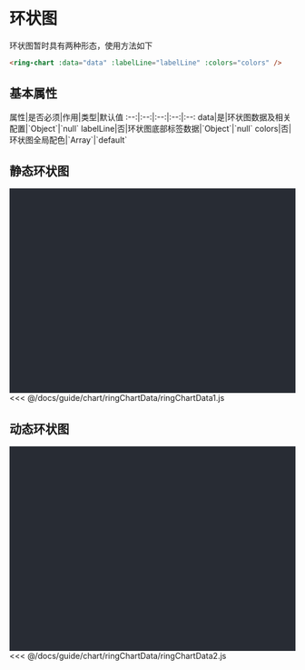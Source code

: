 # 环状图
环状图暂时具有两种形态，使用方法如下

```html
<ring-chart :data="data" :labelLine="labelLine" :colors="colors" />
```
<click-to-copy :info="ringChartTag" />

## 基本属性

<full-width-table>
属性|是否必须|作用|类型|默认值
:--:|:--:|:--:|:--:|:--:
data|是|环状图数据及相关配置|`Object`|`null`
labelLine|否|环状图底部标签数据|`Object`|`null`
colors|否|环状图全局配色|`Array`|`default`
</full-width-table>

## 静态环状图
<div class="chart-container">
  <ring-chart :data="ringChartData1" :labelLine="labelLine" :colors="colors" class="chart" />
</div>

<fold-box>
<<< @/docs/guide/chart/ringChartData/ringChartData1.js
</fold-box>

## 动态环状图
<div class="chart-container">
  <ring-chart :data="ringChartData2" :labelLine="labelLine" :colors="colors" class="chart" />
</div>

<fold-box>
<<< @/docs/guide/chart/ringChartData/ringChartData2.js
</fold-box>

<script>
import ringChartData from './chartData/ringChartData'

export default {
  data () {
    return {
      ...ringChartData,

      labelLine: {
        labels: 'inherit',
        type: 'rectangle'
      },
      colors: ['#66eece', '#ee66aa', '#66d7ee', '#eee966']
    }
  }
}
</script>

<style lang="less">
.chart-container {
  position: relative;
  height: 300px;
  background-color: #282c34;
  padding: 30px;
  overflow: hidden;

  .chart {
    position: absolute;
    height: 300px;
    width: 400px;
    left: 50%;
    top: 50%;
    transform: translate(-50%, -50%);
  }
}
</style>